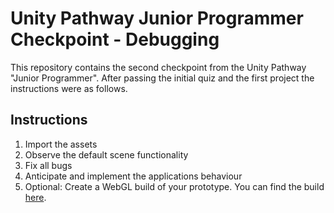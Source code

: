 # Unity Pathway Junior Programmer Checkpoint - Debugging

This repository contains the second checkpoint from the Unity Pathway "Junior Programmer". After passing the initial quiz and the first project the instructions were as follows.

## Instructions
1. Import the assets
2. Observe the default scene functionality
3. Fix all bugs
4. Anticipate and implement the applications behaviour
5. Optional: Create a WebGL build of your prototype. You can find the build [here](https://play.unity.com/en/games/faeb9b95-e074-4215-9dbe-67f3a930b3ab/checkpoint-debugging).